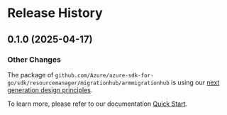 # Release History

## 0.1.0 (2025-04-17)
### Other Changes

The package of `github.com/Azure/azure-sdk-for-go/sdk/resourcemanager/migrationhub/armmigrationhub` is using our [next generation design principles](https://azure.github.io/azure-sdk/general_introduction.html).

To learn more, please refer to our documentation [Quick Start](https://aka.ms/azsdk/go/mgmt).